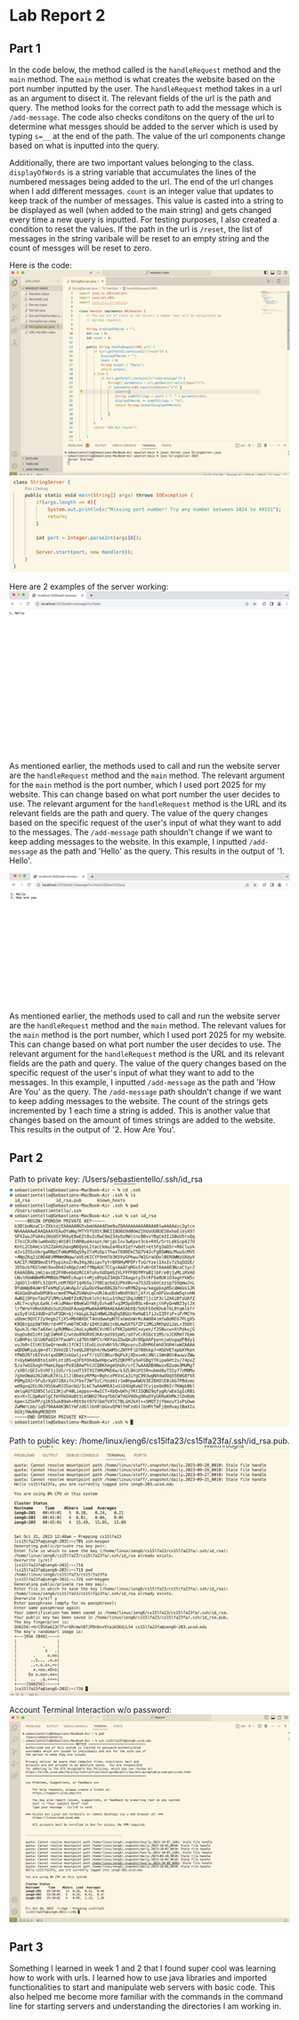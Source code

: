 # Lab Report 2

## Part 1
In the code below, the method called is the `handleRequest` method and the `main` method. The `main` method is what creates the website based on the port number inputted by the user. The `handleRequest` method takes in a url as an argument to disect it. The relevant fields of the url is the path and query. The method looks for the correct path to add the message which is `/add-message`. The code also checks conditons on the query of the url to determine what messges should be added to the server which is used by typing `s=__` at the end of the path. The value of the url components change based on what is inputted into the query. 

Additionally, there are two important values belonging to the class. `displayOfWords` is a string variable that accumulates the lines of the numbered messages being added to the url. The end of the url changes when I add different messages. `count` is an integer value that updates to keep track of the number of messages. This value is casted into a string to be displayed as well (when added to the main string) and gets changed every time a new query is inputted. For testing purposes, I also created a condition to reset the values. If the path in the url is `/reset`, the list of messages in the string varibale will be reset to an empty string and the count of messges will be reset to zero.

Here is the code:
![Image](Lab2Code.png)
![Image](Lab2Code2.png)

Here are 2 examples of the server working: 
![Image](HowAreYou.png)
As mentioned earlier, the methods used to call and run the website server are the `handleRequest` method and the `main` method. The relevant argument for the `main` method is the port number, which I used port 2025 for my website. This can change based on what port number the user decides to use. The relevant argument for the `handleRequest` method is the URL and its relevant fields are the path and query. The value of the query changes based on the specific request of the user's input of what they want to add to the messages. The `/add-message` path shouldn't change if we want to keep adding messages to the website. In this example, I inputted `/add-message` as the path and 'Hello' as the query. This results in the output of '1. Hello'.

![Image](Hello.png)  
As mentioned earlier, the methods used to call and run the website server are the `handleRequest` method and the `main` method. The relevant values for the `main` method is the port number, which I used port 2025 for my website. This can change based on what port number the user decides to use. The relevant argument for the `handleRequest` method is the URL and its relevant fields are the path and query. The value of the query changes based on the specific request of the user's input of what they want to add to the messages. In this example, I inputted `/add-message` as the path and 'How Are You' as the query. The `/add-message` path shouldn't change if we want to keep adding messages to the website. The count of the strings gets incremented by 1 each time a string is added. This is another value that changes based on the amount of times strings are added to the website. This results in the output of '2. How Are You'.

## Part 2

Path to private key: /Users/sebastientello/.ssh/id_rsa
![Image](privateKey.png)

Path to public key: /home/linux/ieng6/cs15lfa23/cs15lfa23fa/.ssh/id_rsa.pub.
![Image](publicKey.png)

Account Terminal Interaction w/o password:
![Image](TerminalInteraction.png)

## Part 3
Something I learned in week 1 and 2 that I found super cool was learning how to work with urls. I learned how to use java libraries and imported functionalities to start and manipulate web servers with basic code. This also helped me become more familiar with the commands in the command line for starting servers and understanding the directories I am working in.  
